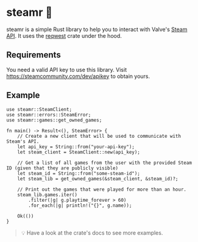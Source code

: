 # steamr 🦀

steamr is a simple Rust library to help you to interact with Valve's [Steam API](https://developer.valvesoftware.com/wiki/Steam_Web_API).
It uses the [reqwest](https://github.com/seanmonstar/reqwest) crate under the hood.

## Requirements

You need a valid API key to use this library. Visit <https://steamcommunity.com/dev/apikey> to obtain yours.

## Example

```rust,no_run
use steamr::SteamClient;
use steamr::errors::SteamError;
use steamr::games::get_owned_games;

fn main() -> Result<(), SteamError> {
    // Create a new client that will be used to communicate with Steam's API. 
    let api_key = String::from("your-api-key");
    let steam_client = SteamClient::new(api_key);
    
    // Get a list of all games from the user with the provided Steam ID (given that they are publicly visible)
    let steam_id = String::from("some-steam-id");
    let steam_lib = get_owned_games(&steam_client, &steam_id)?;
    
    // Print out the games that were played for more than an hour.
    steam_lib.games.iter()
        .filter(|g| g.playtime_forever > 60)
        .for_each(|g| println!("{}", g.name));
    
    Ok(())
}
```

> 💡 Have a look at the crate's docs to see more examples.

